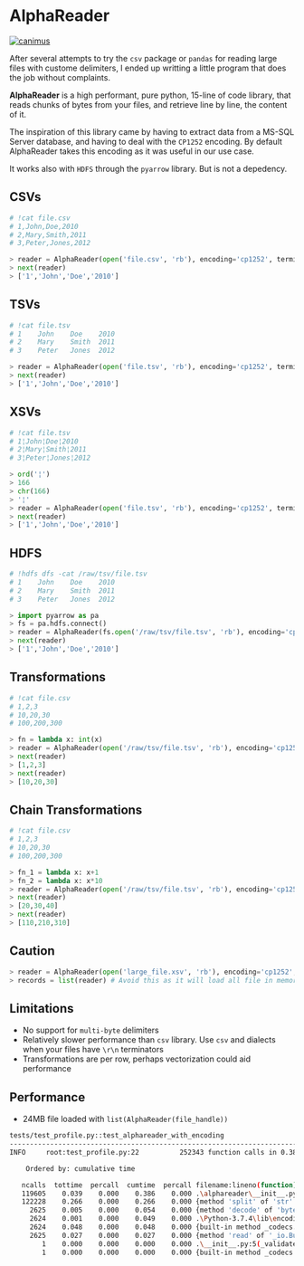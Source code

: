 # AlphaReader

[![canimus](https://circleci.com/gh/canimus/alphareader.svg?style=svg)](https://circleci.com/gh/canimus/alphareader)

After several attempts to try the `csv` package or `pandas` for reading large files with custome delimiters, I ended up writting a little program that does the job without complaints.

__AlphaReader__ is a high performant, pure python, 15-line of code library, that reads chunks of bytes from your files, and retrieve line by line, the content of it.

The inspiration of this library came by having to extract data from a MS-SQL Server database, and having to deal with the `CP1252` encoding. By default AlphaReader takes this encoding as it was useful in our use case.

It works also with `HDFS` through the `pyarrow` library. But is not a depedency.

## CSVs
```python
# !cat file.csv
# 1,John,Doe,2010
# 2,Mary,Smith,2011
# 3,Peter,Jones,2012

> reader = AlphaReader(open('file.csv', 'rb'), encoding='cp1252', terminator=10, delimiter=44)
> next(reader)
> ['1','John','Doe','2010']
```

## TSVs
```python
# !cat file.tsv
# 1    John    Doe    2010
# 2    Mary    Smith  2011
# 3    Peter   Jones  2012

> reader = AlphaReader(open('file.tsv', 'rb'), encoding='cp1252', terminator=10, delimiter=9)
> next(reader)
> ['1','John','Doe','2010']
```

## XSVs
```python
# !cat file.tsv
# 1¦John¦Doe¦2010
# 2¦Mary¦Smith¦2011
# 3¦Peter¦Jones¦2012

> ord('¦')
> 166
> chr(166)
> '¦'
> reader = AlphaReader(open('file.tsv', 'rb'), encoding='cp1252', terminator=10, delimiter=166)
> next(reader)
> ['1','John','Doe','2010']
```

## HDFS
```python
# !hdfs dfs -cat /raw/tsv/file.tsv
# 1    John    Doe    2010
# 2    Mary    Smith  2011
# 3    Peter   Jones  2012

> import pyarrow as pa
> fs = pa.hdfs.connect()
> reader = AlphaReader(fs.open('/raw/tsv/file.tsv', 'rb'), encoding='cp1252', terminator=10, delimiter=9)
> next(reader)
> ['1','John','Doe','2010']
```

## Transformations
```python
# !cat file.csv
# 1,2,3
# 10,20,30
# 100,200,300

> fn = lambda x: int(x)
> reader = AlphaReader(open('/raw/tsv/file.tsv', 'rb'), encoding='cp1252', terminator=10, delimiter=44, fn_transform=fn)
> next(reader)
> [1,2,3]
> next(reader)
> [10,20,30]
```

## Chain Transformations
```python
# !cat file.csv
# 1,2,3
# 10,20,30
# 100,200,300

> fn_1 = lambda x: x+1
> fn_2 = lambda x: x*10
> reader = AlphaReader(open('/raw/tsv/file.tsv', 'rb'), encoding='cp1252', terminator=10, delimiter=44, fn_transform=[int, fn_1, fn_2])
> next(reader)
> [20,30,40]
> next(reader)
> [110,210,310]
```

## Caution
```python
> reader = AlphaReader(open('large_file.xsv', 'rb'), encoding='cp1252', terminator=172, delimiter=173)
> records = list(reader) # Avoid this as it will load all file in memory
```

## Limitations
- No support for `multi-byte` delimiters
- Relatively slower performance than `csv` library. Use `csv` and dialects when your files have `\r\n` terminators
- Transformations are per row, perhaps vectorization could aid performance

## Performance
- 24MB file loaded with `list(AlphaReader(file_handle))`
```bash
tests/test_profile.py::test_alphareader_with_encoding
--------------------------------------------------------------------------------- live log call 
INFO     root:test_profile.py:22          252343 function calls in 0.386 seconds

    Ordered by: cumulative time

   ncalls  tottime  percall  cumtime  percall filename:lineno(function)
   119605    0.039    0.000    0.386    0.000 .\alphareader\__init__.py:39(AlphaReader)
   122228    0.266    0.000    0.266    0.000 {method 'split' of 'str' objects}
     2625    0.005    0.000    0.054    0.000 {method 'decode' of 'bytes' objects}
     2624    0.001    0.000    0.049    0.000 .\Python-3.7.4\lib\encodings\cp1252.py:14(decode)
     2624    0.048    0.000    0.048    0.000 {built-in method _codecs.charmap_decode}
     2625    0.027    0.000    0.027    0.000 {method 'read' of '_io.BufferedReader' objects}
        1    0.000    0.000    0.000    0.000 .\__init__.py:5(_validate)
        1    0.000    0.000    0.000    0.000 {built-in method _codecs.lookup}

```